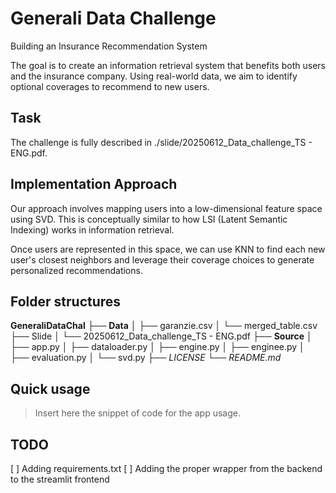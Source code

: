 # Generali Data Challenge

Building an Insurance Recommendation System

The goal is to create an information retrieval system that benefits both users and the insurance company. Using real-world data, we aim to identify optional coverages to recommend to new users.

## Task

The challenge is fully described in ./slide/20250612_Data_challenge_TS - ENG.pdf.

## Implementation Approach

Our approach involves mapping users into a low-dimensional feature space using SVD.
This is conceptually similar to how LSI (Latent Semantic Indexing) works in information retrieval.

Once users are represented in this space, we can use KNN to find each new user's closest neighbors and leverage their coverage choices to generate personalized recommendations.

## Folder structures

**GeneraliDataChal**
├── **Data**
│ ├── garanzie.csv
│ └── merged_table.csv
├── Slide
│ └── 20250612_Data_challenge_TS - ENG.pdf
├── **Source**
│ ├── app.py
│ ├── dataloader.py
│ ├── engine.py
│ ├── enginee.py
│ ├── evaluation.py
│ └── svd.py
├── *LICENSE*
└── *README.md*

## Quick usage

> Insert here the snippet of code for the app usage.

## TODO 

[ ] Adding requirements.txt
[ ] Adding the proper wrapper from the backend to the streamlit frontend